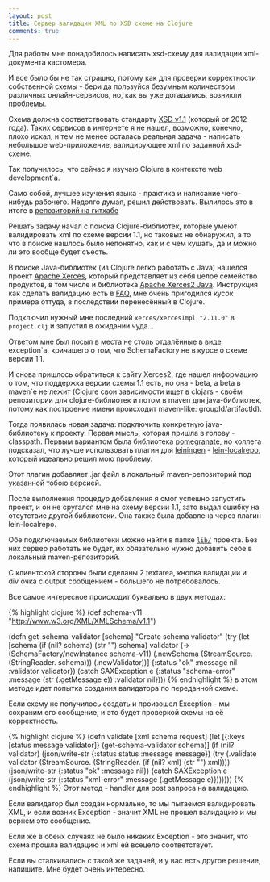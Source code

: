 ```yaml
---
layout: post
title: Сервер валидации XML по XSD схеме на Clojure
comments: true
---
```

Для работы мне понадобилось написать xsd-схему для валидации xml-документа кастомера.

И все было бы не так страшно, потому как для проверки корректности собственной схемы - бери да пользуйся безумным
количеством различных онлайн-сервисов, но, как вы уже догадались, возникли проблемы.

Схема должна соответствовать стандарту [XSD v1.1](http://www.w3.org/TR/xmlschema11-1/)
(который от 2012 года).
Таких сервисов в интернете я не нашел, возможно, конечно, плохо искал, и тем не менее осталась реальная
задача - написать небольшое web-приложение, валидирующее xml по заданной xsd-схеме.

Так получилось, что сейчас я изучаю Clojure в контексте web development`а.

Само собой, лучшее изучения языка - практика и написание чего-нибудь рабочего.
Недолго думая, решил действовать.
Вылилось это в итоге в [репозиторий на гитхабе](https://github.com/chidori/xvs)

Решать задачу начал с поиска Clojure-библиотек, которые умеют валидировать xml по схеме версии 1.1, но таковых
не обнаружил, а то что в поиске нашлось было непонятно, как и с чем кушать, да и можно ли это вообще будет съесть.

В поиске Java-библиотек (из Clojure легко работать с Java) нашелся проект [Apache Xerces](http://xerces.apache.org/),
который представляет из себя целое семейство продуктов, в том числе и библиотека
[Apache Xerces2 Java](http://xerces.apache.org/xerces2-j/). Инструкция как сделать валидацию есть в
[FAQ](http://xerces.apache.org/xerces2-j/faq-xs.html#faq-1), мне очень пригодился кусок примера оттуда, в последствии
перенесённый в Clojure.

Подключил нужный мне последний `xerces/xercesImpl "2.11.0"` в `project.clj` и запустил в ожидании чуда...

Ответом мне был посыл в места не столь отдалённые в виде exception`а, кричащего о том, что SchemaFactory не в курсе о
схеме версии 1.1.

И снова пришлось обратиться к сайту Xerces2, где нашел информацию о том, что поддержка версии схемы 1.1 есть, но она  - beta, а beta
в maven`е не лежит (Clojure свои зависимости ищет в clojars - своём репозитории для clojure-библиотек и потом в maven
для java-библиотек, потому как построение имени происходит maven-like: groupId/artifactId).

Тогда появилась новая задача: подключить конкретную java-библиотеку к проекту.
Первая мысль, которая пришла в голову - classpath. Первым вариантом была библиотека
[pomegranate](https://github.com/cemerick/pomegranate), но коллега подсказал, что лучше использовать плагин для
[leiningen](http://leiningen.org/) - [lein-localrepo](https://github.com/kumarshantanu/lein-localrepo),
который идеально решил мою проблему.

Этот плагин добавляет .jar файл в локальный maven-репозиторий под указанной тобою версией.

После выполнения процедур добавления я смог успешно запустить проект, и он не сругался мне на схему версии 1.1, зато
выдал ошибку на отсутствие другой библиотеки. Она также была добавлена через плагин lein-localrepo.

Обе подключаемых библиотеки можно найти в папке [`lib/`](https://github.com/chidori/xvs/tree/master/lib) проекта.
Без них сервер работать не будет, их обязательно нужно добавить себе в локальный maven-репозиторий.

С клиентской стороны были сделаны 2 textarea, кнопка валидации и div`очка с output сообщением - большего не
потребовалось.

Все самое интересное происходит буквально в двух методах:

{% highlight clojure %}
(def schema-v11 "http://www.w3.org/XML/XMLSchema/v1.1")

(defn get-schema-validator [schema]
  "Create schema validator"
  (try
    (let [schema (if (nil? schema) (str "") schema)
          validator (-> (SchemaFactory/newInstance schema-v11)
                        (.newSchema (StreamSource. (StringReader. schema)))
                        (.newValidator))]
      {:status "ok" :message nil :validator validator})
    (catch SAXException e
      {:status "schema-error" :message (str (.getMessage e)) :validator nil})))
{% endhighlight %}
в этом методе идет попытка создания валидатора по переданной схеме.

Если схему не получилось создать и произошел Exception - мы сохраним его сообщение, и это будет проверкой схемы на её
корректность.

{% highlight clojure %}
(defn validate [xml schema request]
  (let [{:keys [status message validator]} (get-schema-validator schema)]
    (if (nil? validator)
      (json/write-str {:status status :message message})
      (try
        (.validate validator
            (StreamSource. (StringReader. (if (nil? xml) (str "") xml))))
        (json/write-str {:status "ok" :message nil})
        (catch SAXException e
          (json/write-str {:status "xml-error" :message (.getMessage e)}))))))
{% endhighlight %}
Этот метод - handler для post запроса на валидацию.

Если валидатор был создан нормально, то мы пытаемся валидировать XML, и если возник Exception - значит XML не прошел валидацию и мы вернем это сообщение.

Если же в обеих случаях не было никаких Exception - это значит, что схема прошла валидацию и xml ей всецело соответствует.

Если вы сталкивались с такой же задачей, и у вас есть другое решение, напишите. Мне будет очень интересно.